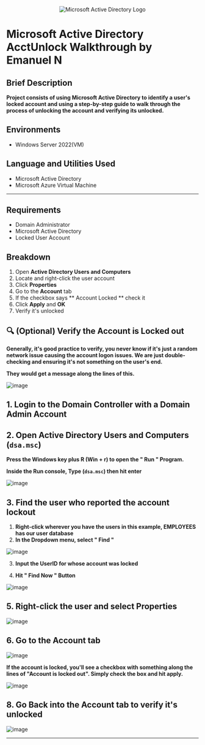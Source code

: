 <p align="center">
<img src="https://github.com/user-attachments/assets/2a3856a3-2d3a-4e9f-a6e3-4319ca12fc06" alt="Microsoft Active Directory Logo"/>
</p>

# **Microsoft Active Directory AcctUnlock Walkthrough by Emanuel N** 	



## **Brief Description**

**Project consists of using Microsoft Active Directory to identify a user's locked account and using a step-by-step guide to walk through the process of unlocking the account and verifying its unlocked.**

## Environments
 - Windows Server 2022(VM)
## Language and Utilities Used
- Microsoft Active Directory 
- Microsoft Azure Virtual Machine


---

##  Requirements

- Domain Administrator 
- Microsoft Active Directory
- Locked User Account
##  Breakdown

1. Open **Active Directory Users and Computers**
2. Locate and right-click the user account
3. Click **Properties**
4. Go to the **Account** tab
5. If the checkbox says ** Account Locked ** check it
6. Click **Apply** and **OK**
7. Verify it's unlocked




## 🔍 (Optional) Verify the Account is Locked out 
**Generally, it's good practice to verify,  you never know if it's just a random network issue causing the account logon issues. We are just double-checking and ensuring it's not something on the user's end.**


**They would get a message along the lines of this.**

![image](https://github.com/user-attachments/assets/2c1bb56f-2772-44d4-b92b-10150035fb7d)


## 1. **Login to the Domain Controller with a Domain Admin Account**



## 2. **Open **Active Directory Users and Computers** (`dsa.msc`)**


**Press the Windows key plus R (Win + r) to open the " Run " Program.**

**Inside the Run console, Type (`dsa.msc`) then hit enter**

![image](https://github.com/user-attachments/assets/95789519-6059-458d-bf2e-155e133dd549)

## 3. Find the user who reported the account lockout
 1. **Right-click wherever you have the users in this example, EMPLOYEES has our user database**
   2. **In the Dropdown menu, select " Find "**


![image](https://github.com/user-attachments/assets/05c760f4-a597-41fc-aa19-8f2acab0ab39)
     
	  
   3. **Input the UserID for whose account was locked**


4. **Hit " Find Now " Button**


![image](https://github.com/user-attachments/assets/dec8a811-5954-4cca-aa87-00c32f1a1ee8)

## 5. **Right-click the user and select **Properties****


![image](https://github.com/user-attachments/assets/e0953d9d-f454-4914-a875-58d49aeebf46)


## 6. **Go to the **Account** tab**



![image](https://github.com/user-attachments/assets/fd1e33f1-3dcf-469a-be18-f9cdadb7d791)


**If the account is locked, you'll see a checkbox with something along the lines of "**Account is locked out**". Simply check the box and hit apply.**



![image](https://github.com/user-attachments/assets/b0d20a25-cd85-48f7-b114-b252c47721a0)


## 8. Go Back into the Account tab to verify it's unlocked


![image](https://github.com/user-attachments/assets/725767e2-24c1-4106-b5cc-e8998f4b9c82)



---
